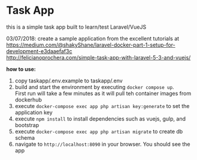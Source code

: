 # Task App
this is a simple task app built to learn/test Laravel/VueJS

03/07/2018: create a sample application from the excellent tutorials at
            https://medium.com/@shakyShane/laravel-docker-part-1-setup-for-development-e3daaefaf3c  
            http://felicianoprochera.com/simple-task-app-with-laravel-5-3-and-vuejs/

**how to use:**
1. copy taskapp/.env.example to taskapp/.env
2. build and start the environment by executing `docker compose up`.  
First run will take a few minutes as it will pull teh container images from dockerhub 
3. execute `docker-compose exec app php artisan key:generate` to set the application key
4. execute `npm install` to install dependencies such as vuejs, gulp, and bootstrap
5. execute `docker-compose exec app php artisan migrate` to create db schema
6. navigate to `http://localhost:8090` in your browser. You should see the app
